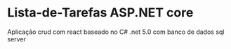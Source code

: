 # Lista-de-Tarefas ASP.NET core
Aplicação crud com react baseado no C# .net 5.0 com banco de dados sql server
